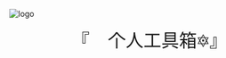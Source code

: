

![logo](https://gitee.com/HACV/command/raw/master/_style/logo.png)

<center><font size=6 face="行书">『🐾 个人工具箱🔯』</font></center>



